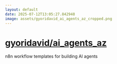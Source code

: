 ```yaml
---
layout: default
date: 2025-07-12T13:05:27.842948
image: assets/gyoridavid_ai_agents_az_cropped.png
---
```


# [gyoridavid/ai_agents_az](https://github.com/gyoridavid/ai_agents_az)

n8n workflow templates for building AI agents
